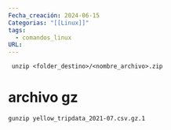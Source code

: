 ```yaml
---
Fecha_creación: 2024-06-15
Categorias: "[[Linux]]"
tags:
  - comandos_linux
URL:
---
```


` unzip <folder_destino>/<nombre_archivo>.zip`


# archivo gz

`gunzip yellow_tripdata_2021-07.csv.gz.1`